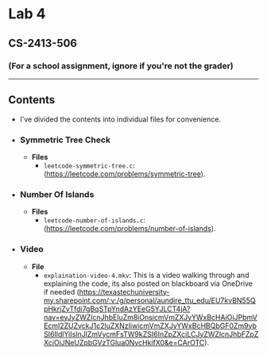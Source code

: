 # Lab 4
## CS-2413-506
### (For a school assignment, ignore if you're not the grader)
---
## Contents
- I've divided the contents into individual files for convenience.
- ### Symmetric Tree Check
    - **Files**
        - `leetcode-symmetric-tree.c`: (https://leetcode.com/problems/symmetric-tree).
- ### Number Of Islands
    - **Files**
        - `leetcode-number-of-islands.c`: (https://leetcode.com/problems/number-of-islands).
- ### Video
    - **File**
        - `explaination-video-4.mkv`: This is a video walking through and explaining the code, its also posted on blackboard via OneDrive if needed (https://texastechuniversity-my.sharepoint.com/:v:/g/personal/aundire_ttu_edu/EU7kvBN55QpHkrjZvTfdi7gBqSTpYndAzYEeG5YJLCT4jA?nav=eyJyZWZlcnJhbEluZm8iOnsicmVmZXJyYWxBcHAiOiJPbmVEcml2ZUZvckJ1c2luZXNzIiwicmVmZXJyYWxBcHBQbGF0Zm9ybSI6IldlYiIsInJlZmVycmFsTW9kZSI6InZpZXciLCJyZWZlcnJhbFZpZXciOiJNeUZpbGVzTGlua0NvcHkifX0&e=CArOTC).

